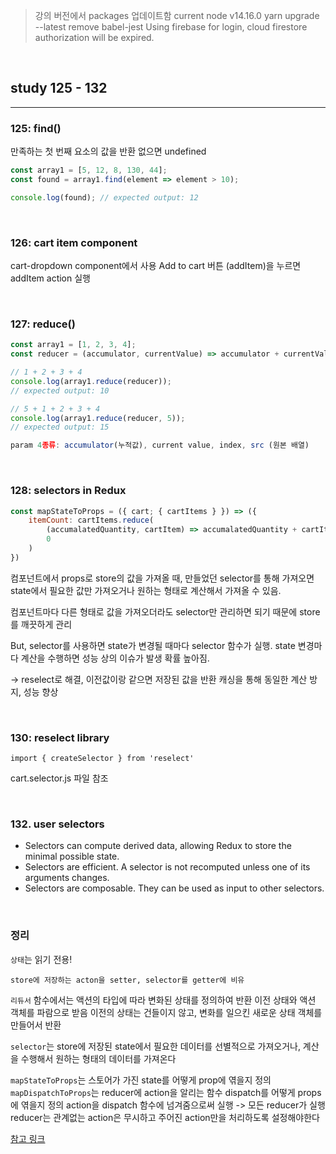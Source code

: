 > 강의 버전에서 packages 업데이트함 
> current node v14.16.0
> yarn upgrade --latest
> remove babel-jest
> Using firebase for login, cloud firestore authorization will be expired.

<br/>

## study 125 - 132
---

### 125: find()
만족하는 첫 번째 요소의 값을 반환 없으면 undefined
```javascript 
const array1 = [5, 12, 8, 130, 44];
const found = array1.find(element => element > 10);

console.log(found); // expected output: 12
```

<br/>

### 126: cart item component
cart-dropdown component에서 사용 
Add to cart 버튼 (addItem)을 누르면 addItem action 실행

<br/>

### 127: reduce()
```javascript
const array1 = [1, 2, 3, 4];
const reducer = (accumulator, currentValue) => accumulator + currentValue;

// 1 + 2 + 3 + 4
console.log(array1.reduce(reducer));
// expected output: 10

// 5 + 1 + 2 + 3 + 4
console.log(array1.reduce(reducer, 5));
// expected output: 15

param 4종류: accumulator(누적값), current value, index, src (원본 배열)
```

<br/>

### 128: selectors in Redux
```javascript
const mapStateToProps = ({ cart; { cartItems } }) => ({
	itemCount: cartItems.reduce(
		(accumalatedQuantity, cartItem) => accumalatedQuantity + cartItem.quantity,
		0
	)
})
```

컴포넌트에서 props로 store의 값을 가져올 때, 만들었던 selector를 통해 가져오면 state에서 필요한 값만 가져오거나 원하는 형태로 계산해서 가져올 수 있음. 

컴포넌트마다 다른 형태로 값을 가져오더라도 selector만 관리하면 되기 때문에 store를 깨끗하게 관리

But, selector를 사용하면 state가 변경될 때마다 selector 함수가 실행. 
state 변경마다 계산을 수행하면 성능 상의 이슈가 발생 확률 높아짐.

-> reselect로 해결, 이전값이랑 같으면 저장된 값을 반환 
캐싱을 통해 동일한 계산 방지, 성능 향상

<br/>

### 130: reselect library
`import { createSelector } from 'reselect'`

 cart.selector.js 파일 참조

<br/>

### 132. user selectors

- Selectors can compute derived data, allowing Redux to store the minimal possible state.
- Selectors are efficient. A selector is not recomputed unless one of its arguments changes.
- Selectors are composable. They can be used as input to other selectors.

<br/>

### 정리 
`상태`는 읽기 전용!

`store에 저장하는 acton을 setter, selector를 getter에 비유`

`리듀서` 함수에서는 액션의 타입에 따라 변화된 상태를 정의하여 반환
이전 상태와 액션 객체를 파람으로 받음
이전의 상태는 건들이지 않고, 변화를 일으킨 새로운 상태 객체를 만들어서 반환

`selector`는 store에 저장된 state에서 필요한 데이터를 선별적으로 가져오거나, 계산을 수행해서 원하는 형태의 데이터를 가져온다

`mapStateToProps`는 스토어가 가진 state를 어떻게 prop에 엮을지 정의
`mapDispatchToProps`는 reducer에 action을 알리는 함수 dispatch를 어떻게 props에 엮을지 정의 
action을 dispatch 함수에 넘겨줌으로써 실행 -> 모든 reducer가 실행
reducer는 관계없는 action은 무시하고 주어진 action만을 처리하도록 설정해야한다

[참고 링크](https://medium.com/@ca3rot/%EC%95%84%EB%A7%88-%EC%9D%B4%EA%B2%8C-%EC%A0%9C%EC%9D%BC-%EC%9D%B4%ED%95%B4%ED%95%98%EA%B8%B0-%EC%89%AC%EC%9A%B8%EA%B1%B8%EC%9A%94-react-redux-%ED%94%8C%EB%A1%9C%EC%9A%B0%EC%9D%98-%EC%9D%B4%ED%95%B4-1585e911a0a6)